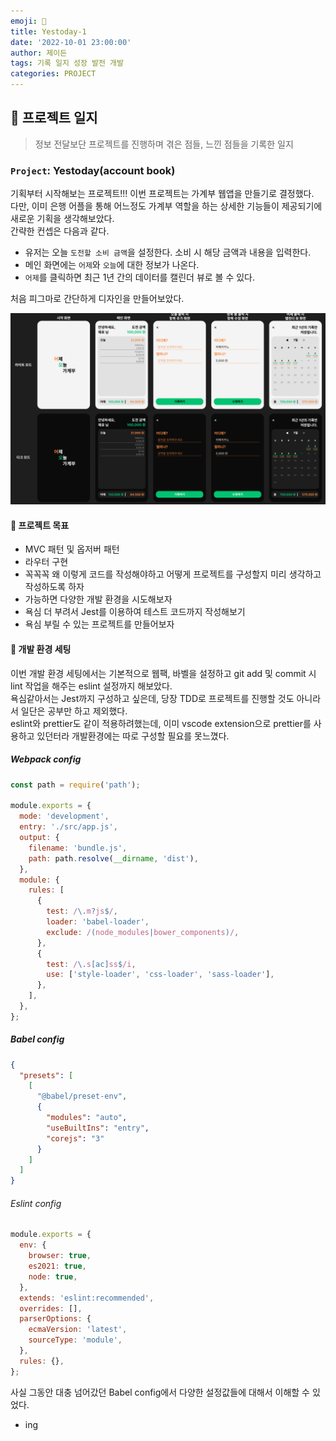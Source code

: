 ```yaml
---
emoji: 🔨
title: Yestoday-1
date: '2022-10-01 23:00:00'
author: 제이든
tags: 기록 일지 성장 발전 개발
categories: PROJECT
---
```


## 🔨 프로젝트 일지

> 정보 전달보단 프로젝트를 진행하며 겪은 점들, 느낀 점들을 기록한 일지

### `Project`: Yestoday(account book)

기획부터 시작해보는 프로젝트!!! 이번 프로젝트는 가계부 웹앱을 만들기로 결정했다.<br/>
다만, 이미 은행 어플을 통해 어느정도 가계부 역할을 하는 상세한 기능들이 제공되기에 새로운 기획을 생각해보았다.<br/>
간략한 컨셉은 다음과 같다.

- 유저는 오늘 `도전할 소비 금액`을 설정한다. 소비 시 해당 금액과 내용을 입력한다.
- 메인 화면에는 `어제`와 `오늘`에 대한 정보가 나온다.
- `어제`를 클릭하면 최근 1년 간의 데이터를 캘린더 뷰로 볼 수 있다.

처음 피그마로 간단하게 디자인을 만들어보았다.

![yestoday](./src/yestoday-figma.png)

#### 🦾 프로젝트 목표

- MVC 패턴 및 옵저버 패턴
- 라우터 구현
- 꼭꼭꼭 왜 이렇게 코드를 작성해야하고 어떻게 프로젝트를 구성할지 미리 생각하고 작성하도록 하자
- 가능하면 다양한 개발 환경을 시도해보자
- 욕심 더 부려서 Jest를 이용하여 테스트 코드까지 작성해보기
- 욕심 부릴 수 있는 프로젝트를 만들어보자

#### 🤩 개발 환경 세팅

이번 개발 환경 세팅에서는 기본적으로 웹팩, 바벨을 설정하고 git add 및 commit 시 lint 작업을 해주는 eslint 설정까지 해보았다.<br/>
욕심같아서는 Jest까지 구성하고 싶은데, 당장 TDD로 프로젝트를 진행할 것도 아니라서 일단은 공부만 하고 제외했다.<br/>
eslint와 prettier도 같이 적용하려했는데, 이미 vscode extension으로 prettier를 사용하고 있던터라 개발환경에는 따로 구성할 필요를 못느꼈다.

##### Webpack config

```js
const path = require('path');

module.exports = {
  mode: 'development',
  entry: './src/app.js',
  output: {
    filename: 'bundle.js',
    path: path.resolve(__dirname, 'dist'),
  },
  module: {
    rules: [
      {
        test: /\.m?js$/,
        loader: 'babel-loader',
        exclude: /(node_modules|bower_components)/,
      },
      {
        test: /\.s[ac]ss$/i,
        use: ['style-loader', 'css-loader', 'sass-loader'],
      },
    ],
  },
};
```

##### Babel config

```json
{
  "presets": [
    [
      "@babel/preset-env",
      {
        "modules": "auto",
        "useBuiltIns": "entry",
        "corejs": "3"
      }
    ]
  ]
}
```

###### Eslint config

```js
module.exports = {
  env: {
    browser: true,
    es2021: true,
    node: true,
  },
  extends: 'eslint:recommended',
  overrides: [],
  parserOptions: {
    ecmaVersion: 'latest',
    sourceType: 'module',
  },
  rules: {},
};
```

사실 그동안 대충 넘어갔던 Babel config에서 다양한 설정값들에 대해서 이해할 수 있었다.

- ing

```toc

```

